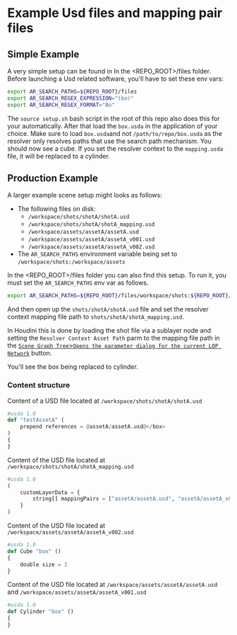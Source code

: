 # Example Usd files and mapping pair files

## Simple Example

A very simple setup can be found in In the <REPO_ROOT>/files folder. 
Before launching a Usd related software, you'll have to set these env vars:
```bash
export AR_SEARCH_PATHS=${REPO_ROOT}/files
export AR_SEARCH_REGEX_EXPRESSION="(bo)"
export AR_SEARCH_REGEX_FORMAT="Bo"
```
The `source setup.sh` bash script in the root of this repo also does this for your automatically.
After that load the `box.usda` in the application of your choice. Make sure to load `box.usda`and not `/path/to/repo/box.usda` as the resolver only resolves paths that use the search path mechanism.
You should now see a cube. If you set the resolver context to the `mapping.usda` file, it will be replaced to a cylinder.

## Production Example

A larger example scene setup might looks as follows:
- The following files on disk:
    - `/workspace/shots/shotA/shotA.usd`
    - `/workspace/shots/shotA/shotA_mapping.usd`
    - `/workspace/assets/assetA/assetA.usd`
    - `/workspace/assets/assetA/assetA_v001.usd`
    - `/workspace/assets/assetA/assetA_v002.usd`
- The ```AR_SEARCH_PATHS``` environment variable being set to `/workspace/shots:/workspace/assets`

In the <REPO_ROOT>/files folder you can also find this setup. To run it, you must set the `AR_SEARCH_PATHS` env var as follows.
```bash
export AR_SEARCH_PATHS=${REPO_ROOT}/files/workspace/shots:${REPO_ROOT}/files/workspace/assets
```
And then open up the `shots/shotA/shotA.usd` file and set the resolver context mapping file path to `shots/shotA/shotA_mapping.usd`. 

In Houdini this is done by loading the shot file via a sublayer node and setting the `Resolver Context Asset Path` parm to the mapping file path in the [`Scene Graph Tree`>`Opens the parameter dialog for the current LOP Network`](https://www.sidefx.com/docs/houdini/ref/panes/scenegraphtree.html) button.

You'll see the box being replaced to cylinder.

### Content structure

Content of a USD file located at `/workspace/shots/shotA/shotA.usd`
```python
#usda 1.0
def "testAssetA" (
    prepend references = @assetA/assetA.usd@</box>
)
{
}
```
Content of the USD file located at `/workspace/shots/shotA/shotA_mapping.usd`

```python
#usda 1.0
(
    customLayerData = {
        string[] mappingPairs = ["assetA/assetA.usd", "assetA/assetA_v002.usd"]
    }
)
```

Content of the USD file located at `/workspace/assets/assetA/assetA_v002.usd`
```python
#usda 1.0
def Cube "box" ()
{
    double size = 2
}
```
Content of the USD file located at `/workspace/assets/assetA/assetA.usd` and `/workspace/assets/assetA/assetA_v001.usd`
```python
#usda 1.0
def Cylinder "box" ()
{
}
```
